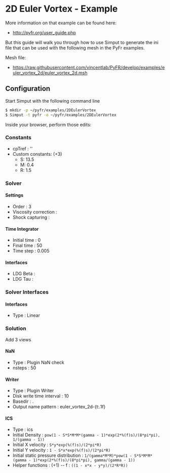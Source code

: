 # 2D Euler Vortex - Example

More information on that example can be found here:

- http://pyfr.org/user_guide.php

But this guide will walk you through how to use Simput to generate
the ini file that can be used with the following mesh in the PyFr examples.

Mesh file: 

- https://raw.githubusercontent.com/vincentlab/PyFR/develop/examples/euler_vortex_2d/euler_vortex_2d.msh

## Configuration

Start Simput with the following command line

```sh
$ mkdir -p ~/pyfr/examples/2DEulerVortex
$ Simput -t pyfr -o ~/pyfr/examples/2DEulerVortex
```

Inside your browser, perform those edits:

### Constants

- cpTref : ''
- Custom constants: (+3)
  - S: 13.5 
  - M: 0.4
  - R: 1.5 

### Solver

#### Settings

- Order                 : 3
- Viscosity correction  : 
- Shock capturing       : 

#### Time Integrator

- Initial time  : 0
- Final time    : 50
- Time step     : 0.005

#### Interfaces

- LDG Beta  : 
- LDG Tau   : 

### Solver Interfaces

#### Interfaces

- Type  : Linear 

### Solution

Add 3 views

#### NaN

- Type    : Plugin NaN check
- nsteps  : 50

#### Writer

- Type                      : Plugin Writer
- Disk write time interval  : 10
- Basedir                   : .
- Output name pattern       : euler_vortex_2d-{t:.1f}

#### ICS

- Type                                  : ics
- Initial Density                       : `pow(1 - S*S*M*M*(gamma - 1)*exp(2*%(f)s)/(8*pi*pi), 1/(gamma - 1))`
- Initial X velocity                    : `S*y*exp(%(f)s)/(2*pi*R)`
- Initial Y velocity                    : `1 - S*x*exp(%(f)s)/(2*pi*R)`
- Initial static pressure distribution  : `1/(gamma*M*M)*pow(1 - S*S*M*M*(gamma - 1)*exp(2*%(f)s)/(8*pi*pi), gamma/(gamma - 1))`
- Helper functions : (+1)
-- f : `((1 - x*x - y*y)/(2*R*R))`

